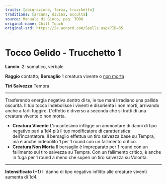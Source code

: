 ```yaml
---
traits: [abiurazione, forza, trucchetto]
traditions: [arcana, divina, occulta]
source: Manuale di Gioco, pag. TODO
original-name: Chill Touch
original-srd: https://2e.aonprd.com/Spells.aspx?ID=35
---
```


# Tocco Gelido - Trucchetto 1

**Lancio** :2: somatico, verbale

**Raggio** contatto; **Bersaglio** 1 creatura vivente o
[non morta](/tratti/non-morto)

**Tiri Salvezza** Tempra

---

Trasferendo energia negativa dentro di te, le tue mani irradiano una pallida
oscurità. Il tuo tocco indebolisce i viventi e disorienta i non morti, arrivando
anche a farli fuggire. L'effetto è diverso a seconda che si tratti di una
creatura vivente o non morta.

- **Creatura Vivente** L'incantesimo infligge un ammontare di danni di tipo
  negativo pari a 1d4 più il tuo modificatore di caratteristica
  dell’incantatore. Il bersaglio effettua un tiro salvezza base su Tempra, ma è
  anche indebolito 1 per 1 round con un fallimento critico.
- **Creatura Non Morta** Il bersaglio è Impreparato per 1 round con un
  fallimento sul tiro salvezza su Tempra. Con un fallimento critico, è anche in
  fuga per 1 round a meno che superi un tiro salvezza su Volontà.

---

**Intensificato (+1)** Il danno di tipo negativo inflitto alle creature viventi
aumenta di 1d4.
